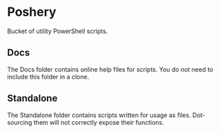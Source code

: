 # Poshery

Bucket of utility PowerShell scripts.

## Docs

The Docs folder contains online help files for scripts. You do not need to include this folder in a clone.

## Standalone

The Standalone folder contains scripts written for usage as files. Dot-sourcing them will not correctly expose their functions.

